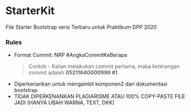 # StarterKit

File Starter Bootstrap versi Terbaru untuk Praktikum DPP 2020

### Rules

* Format Commit: NRP #AngkaCommitKeBerapa
   > Contoh - Kalian melakukan commit pertama, maka keterangan commit adalah **05211640000999 #1**
* Diperkenankan untuk mengambil komponen2 dari dokumentasi bootstrap
* TIDAK DIPERKENANKAN PLAGIARISME ATAU 100% COPY-PASTE FILE JADI (HANYA UBAH WARNA, TEXT, DKK)


